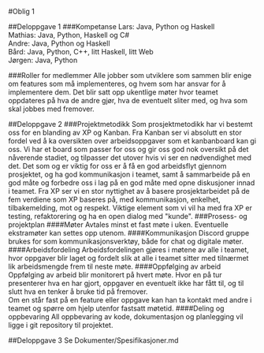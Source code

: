 #Oblig 1

##Deloppgave 1
###Kompetanse
Lars: Java, Python og Haskell  
Mathias: Java, Python, Haskell og C#  
Andre: Java, Python og Haskell  
Bård: Java, Python, C++, litt Haskell, litt Web  
Jørgen: Java, Python

###Roller for medlemmer
Alle jobber som utviklere som sammen blir enige om features som må implementeres, og hvem som har ansvar for å
implementere dem. Det blir satt opp ukentlige møter hvor teamet oppdateres på hva de andre gjør, hva de eventuelt sliter med,
og hva som skal jobbes med fremover.

##Deloppgave 2
###Projektmetodikk
Som prosjektmetodikk har vi bestemt oss for en blanding av XP og Kanban.
Fra Kanban ser vi absolutt en stor fordel ved å ka oversikten over arbeidsoppgaver som et kanbanboard kan gi oss.
Vi har et board som passer for oss og gir oss god nok oversikt på det nåverende stadiet, og tilpasser det utover hvis vi
ser en nødvendighet med det. Det som og er viktig for oss er å få en god arbeidsflyt gjennom prosjektet, 
og ha god kommunikasjon i teamet, samt å sammarbeide på en god måte og forbedre oss i lag på en god måte med opne
diskusjoner innad i teamet. Fra XP ser vi en stor nyttighet av å basere prosjektarbeidet på de fem verdiene som
XP baseres på, med kommunikasjon, enkelhet, tilbakemelding, mot og respekt. Viktige element som vi vil ha med fra XP er
testing, refaktorering og ha en open dialog med "kunde".
###Prosess- og projektplan
####Møter
Avtales minst et fast møte i uken. Eventuelle ekstramøter kan settes opp utenom.
####Kommunikasjon
Discord gruppe brukes for som kommunikasjonsverktøy, både for chat og digitale møter.
####Arbeidsfordeling
Arbeidsfordelingen gjøres i møtene av alle i teamet, hvor oppgaver blir laget og fordelt slik at alle i teamet sitter med
tilnærmet lik arbeidsmengde frem til neste møte.
####Oppfølging av arbeid
Oppfølging av arbeid blir monitorert på hvert møte. Hvor en på tur presenterer hva en har gjort, oppgaver en eventuelt ikke 
har fått til, og til slutt hva en tenker å bruke tid på fremover.  
Om en står fast på en feature eller oppgave kan han ta kontakt med andre i teamet og spørre om hjelp utenfor fastsatt møtetid.
####Deling og oppbevaring
All oppbevaring av kode, dokumentasjon og planlegging vil ligge i git repository til projektet.

##Deloppgave 3
Se Dokumenter/Spesifikasjoner.md




